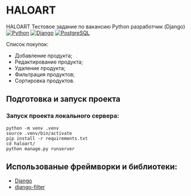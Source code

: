 # HALOART 

HALOART Тестовое задание по вакансию Python разработчик (Django)  
[![Python](https://img.shields.io/badge/-Python-464646?style=flat-square&logo=Python)](https://www.python.org/)
[![Django](https://img.shields.io/badge/-Django-464646?style=flat-square&logo=Django)](https://www.djangoproject.com/)
[![PostgreSQL](https://img.shields.io/badge/-SQLite-464646?style=flat-square&logo=PostgreSQL)](https://www.postgresql.org/)

Список покупок:
- Добавление продукта;
- Редактирование продукта;
- Удаление продукта;
- Фильтрация продуктов;
- Сортировка продуктов.


## Подготовка и запуск проекта

### Запуск проекта локального сервера:

```
python -m venv .venv
source .venv/bin/activate
pip install -r requirements.txt
cd haloart/
python manage.py runserver
```
## Использованые фреймворки и библиотеки:
- [Django](https://www.djangoproject.com/)
- [django-filter](https://django-filter.readthedocs.io/en/stable/)

